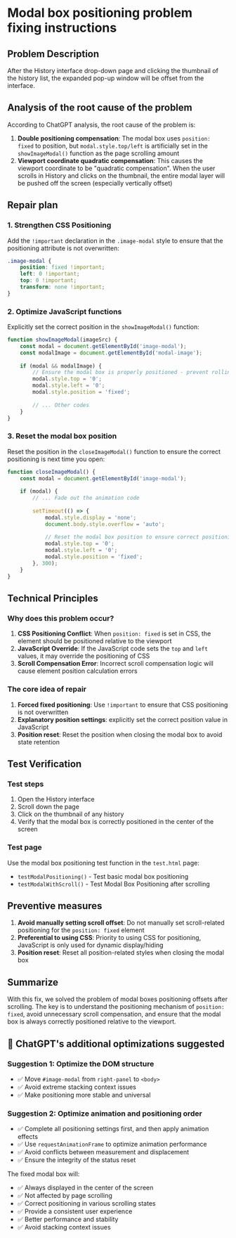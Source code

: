 # Modal box positioning problem fixing instructions

## Problem Description

After the History interface drop-down page and clicking the thumbnail of the history list, the expanded pop-up window will be offset from the interface.

## Analysis of the root cause of the problem

According to ChatGPT analysis, the root cause of the problem is:

1. **Double positioning compensation**: The modal box uses `position: fixed` to position, but `modal.style.top/left` is artificially set in the `showImageModal()` function as the page scrolling amount
2. **Viewport coordinate quadratic compensation**: This causes the viewport coordinate to be "quadratic compensation". When the user scrolls in History and clicks on the thumbnail, the entire modal layer will be pushed off the screen (especially vertically offset)

## Repair plan

### 1. Strengthen CSS Positioning

Add the `!important` declaration in the `.image-modal` style to ensure that the positioning attribute is not overwritten:

```css
.image-modal {
    position: fixed !important;
    left: 0 !important;
    top: 0 !important;
    transform: none !important;
}
```

### 2. Optimize JavaScript functions

Explicitly set the correct position in the `showImageModal()` function:

```javascript
function showImageModal(imageSrc) {
    const modal = document.getElementById('image-modal');
    const modalImage = document.getElementById('modal-image');
    
    if (modal && modalImage) {
        // Ensure the modal box is properly positioned - prevent rolling offset issues
        modal.style.top = '0';
        modal.style.left = '0';
        modal.style.position = 'fixed';
        
        // ... Other codes
    }
}
```

### 3. Reset the modal box position

Reset the position in the `closeImageModal()` function to ensure the correct positioning is next time you open:

```javascript
function closeImageModal() {
    const modal = document.getElementById('image-modal');
    
    if (modal) {
        // ... Fade out the animation code
        
        setTimeout(() => {
            modal.style.display = 'none';
            document.body.style.overflow = 'auto';
            
            // Reset the modal box position to ensure correct positioning when opened next time
            modal.style.top = '0';
            modal.style.left = '0';
            modal.style.position = 'fixed';
        }, 300);
    }
}
```

## Technical Principles

### Why does this problem occur?

1. **CSS Positioning Conflict**: When `position: fixed` is set in CSS, the element should be positioned relative to the viewport
2. **JavaScript Override**: If the JavaScript code sets the `top` and `left` values, it may override the positioning of CSS
3. **Scroll Compensation Error**: Incorrect scroll compensation logic will cause element position calculation errors

### The core idea of ​​repair

1. **Forced fixed positioning**: Use `!important` to ensure that CSS positioning is not overwritten
2. **Explanatory position settings**: explicitly set the correct position value in JavaScript
3. **Position reset**: Reset the position when closing the modal box to avoid state retention

## Test Verification

### Test steps

1. Open the History interface
2. Scroll down the page
3. Click on the thumbnail of any history
4. Verify that the modal box is correctly positioned in the center of the screen

### Test page

Use the modal box positioning test function in the `test.html` page:
- `testModalPositioning()` - Test basic modal box positioning
- `testModalWithScroll()` - Test Modal Box Positioning after scrolling

## Preventive measures

1. **Avoid manually setting scroll offset**: Do not manually set scroll-related positioning for the `position: fixed` element
2. **Preferential to using CSS**: Priority to using CSS for positioning, JavaScript is only used for dynamic display/hiding
3. **Position reset**: Reset all position-related styles when closing the modal box

## Summarize

With this fix, we solved the problem of modal boxes positioning offsets after scrolling. The key is to understand the positioning mechanism of `position: fixed`, avoid unnecessary scroll compensation, and ensure that the modal box is always correctly positioned relative to the viewport.

## 🚀 ChatGPT's additional optimizations suggested

### **Suggestion 1: Optimize the DOM structure**
- ✅ Move `#image-modal` from `right-panel` to `<body>`
- ✅ Avoid extreme stacking context issues
- ✅ Make positioning more stable and universal

### **Suggestion 2: Optimize animation and positioning order**
- ✅ Complete all positioning settings first, and then apply animation effects
- ✅ Use `requestAnimationFrame` to optimize animation performance
- ✅ Avoid conflicts between measurement and displacement
- ✅ Ensure the integrity of the status reset

The fixed modal box will:
- ✅ Always displayed in the center of the screen
- ✅ Not affected by page scrolling
- ✅ Correct positioning in various scrolling states
- ✅ Provide a consistent user experience
- ✅ Better performance and stability
- ✅ Avoid stacking context issues